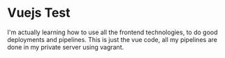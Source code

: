 # Vuejs Test

I'm actually learning how to use all the frontend technologies, to do good deployments and pipelines.
This is just the vue code, all my pipelines are done in my private server using vagrant.
  
